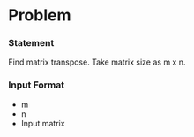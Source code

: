 # Problem

### Statement
Find matrix transpose. Take matrix size as m x n.

### Input Format
- m
- n
- Input matrix